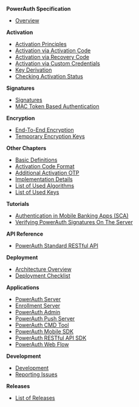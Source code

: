 **PowerAuth Specification**

- [Overview](./Readme.md)

**Activation**

- [Activation Principles](./Activation.md)
- [Activation via Activation Code](./Activation-via-Activation-Code.md)
- [Activation via Recovery Code](./Activation-via-Recovery-Code.md)
- [Activation via Custom Credentials](./Activation-via-Custom-Credentials.md)
- [Key Derivation](./Key-derivation.md)
- [Checking Activation Status](./Activation-Status.md)

**Signatures**

- [Signatures](./Computing-and-Validating-Signatures.md)
- [MAC Token Based Authentication](./MAC-Token-Based-Authentication.md)

**Encryption**

- [End-To-End Encryption](./End-To-End-Encryption.md)
- [Temporary Encryption Keys](./Temporary-Encryption-Keys.md)

**Other Chapters**

- [Basic Definitions](./Basic-definitions.md)
- [Activation Code Format](./Activation-Code.md)
- [Additional Activation OTP](./Additional-Activation-OTP.md)
- [Implementation Details](./Implementation-notes.md)
- [List of Used Algorithms](./List-of-Used-Algorithms.md)
- [List of Used Keys](./List-of-Used-Keys.md)

**Tutorials**

- [Authentication in Mobile Banking Apps (SCA)](https://developers.wultra.com/tutorials/posts/Mobile-First-Authentication/)
- [Verifying PowerAuth Signatures On The Server](https://developers.wultra.com/tutorials/posts/Manual-Signature-Verification/)

**API Reference**

- [PowerAuth Standard RESTful API](./Standard-RESTful-API.md)

**Deployment**

- [Architecture Overview](./Architecture-Overview.md)
- [Deployment Checklist](./Deployment-Checklist.md)

**Applications**

- [PowerAuth Server](https://github.com/wultra/powerauth-server)
- [Enrollment Server](https://github.com/wultra/enrollment-server)
- [PowerAuth Admin](https://github.com/wultra/powerauth-admin)
- [PowerAuth Push Server](https://github.com/wultra/powerauth-push-server)
- [PowerAuth CMD Tool](https://github.com/wultra/powerauth-cmd-tool)
- [PowerAuth Mobile SDK](https://github.com/wultra/powerauth-mobile-sdk)
- [PowerAuth RESTful API SDK](https://github.com/wultra/powerauth-restful-integration)
- [PowerAuth Web Flow](https://github.com/wultra/powerauth-webflow)

**Development**

- [Development](./Development.md)
- [Reporting Issues](./Reporting-Issues.md)

**Releases**

- [List of Releases](./Releases.md)
